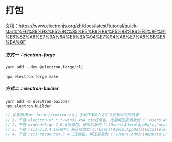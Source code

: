 # 打包

文档：https://www.electronjs.org/zh/docs/latest/tutorial/quick-start#%E6%89%93%E5%8C%85%E5%B9%B6%E5%88%86%E5%8F%91%E6%82%A8%E7%9A%84%E5%BA%94%E7%94%A8%E7%A8%8B%E5%BA%8F


##### 方式一：electron-forge
```javascript
yarn add --dev @electron-forge/cli

npx electron-forge make
```

##### 方式二：electron-builder
```javascript
yarn add -D electron-builder
npx electron-builder

// 如果报错get http://xxxxxx.zip，手动下载4个文件并放到对应的目录
// 1，下载 electron-v*.*.*-win32-x64.zip压缩包，无需解压直接放到 C:\Users\Admin\AppData\Local\electron\Cache\目录下
// 2，下载 winCodeSign-2.6.0压缩包，解压后放到 C:\Users\Admin\AppData\Local\electron-builder\Cache\winCodeSign\目录下
// 3，下载 nsis-3.0.4.1压缩包，解压后放到 C:\Users\Admin\AppData\Local\electron-builder\Cache\nsis\目录下
// 4，下载 nsis-resources-3.4.1压缩包，解压后放到 C:\Users\Admin\AppData\Local\electron-builder\Cache\nsis\目录下
```